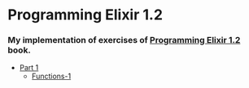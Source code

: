 # Programming Elixir 1.2

### My implementation of exercises of [Programming Elixir 1.2](https://pragprog.com/book/elixir12/programming-elixir-1-2) book.

- [Part 1](part1)
  - [Functions-1](part1/functions-1/README.md)

